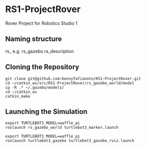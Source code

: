 # RS1-ProjectRover
Rover Project for Robotics Studio 1
## Naming structure
rs_<packagename>
e.g. rs_gazebo
     rs_description

## Cloning the Repository
    git clone git@github.com:KennyTafianoto/RS1-ProjectRover.git
    cd ~/catkin_ws/src/RS1-ProjectRover/rs_gazebo_world/model
    cp -R .* ~/.gazebo/models/
    cd ~/catkin_ws
    catkin_make

## Launching the Simulation
    export TURTLEBOT3_MODEL=waffle_pi
    roslaunch rs_gazebo_world turtlebot3_marker.launch
    
    export TURTLEBOT3_MODEL=waffle_pi
    roslaunch turtlebot3_gazebo turtlebot3_gazebo_rviz.launch
